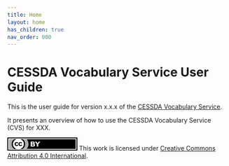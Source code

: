 ```yaml
---
title: Home
layout: home
has_children: true
nav_order: 000
---
```


# CESSDA Vocabulary Service User Guide

This is the user guide for version x.x.x of the [CESSDA Vocabulary Service](https://vocabularies.cessda.eu/).

It presents an overview of how to use the CESSDA Vocabulary Service (CVS) for XXX.

![CC-BY-4.0](images/cc-by.svg "CC-BY-4.0")
This work is licensed under [Creative Commons Attribution 4.0 International](https://creativecommons.org/licenses/by/4.0/).
